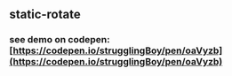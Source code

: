 ## static-rotate
### see demo on codepen: [https://codepen.io/strugglingBoy/pen/oaVyzb](https://codepen.io/strugglingBoy/pen/oaVyzb)